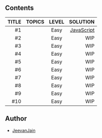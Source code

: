 ## Contents

| TITLE | TOPICS | LEVEL |                                                                                               SOLUTION |
| ----: | :----: | :---: | -----------------------------------------------------------------------------------------------------: |
|    #1 |        | Easy  | [JavaScript](https://github.com/JeevanJain/DailyCodingProblem/blob/main/Solutions/000-199/001/001.mjs) |
|    #2 |        | Easy  |                                                                                                    WIP |
|    #3 |        | Easy  |                                                                                                    WIP |
|    #4 |        | Easy  |                                                                                                    WIP |
|    #5 |        | Easy  |                                                                                                    WIP |
|    #6 |        | Easy  |                                                                                                    WIP |
|    #7 |        | Easy  |                                                                                                    WIP |
|    #8 |        | Easy  |                                                                                                    WIP |
|    #9 |        | Easy  |                                                                                                    WIP |
|   #10 |        | Easy  |                                                                                                    WIP |


## Author

- [JeevanJain](https://www.github.com/JeevanJain)